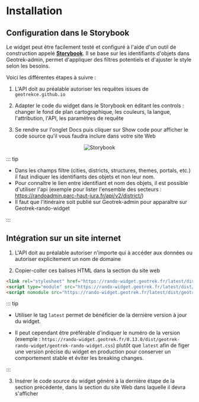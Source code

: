 # Installation

## Configuration dans le Storybook

Le widget peut être facilement testé et configuré à l'aide d'un outil de construction appelé [**Storybook**](https://geotrekce.github.io/Geotrek-rando-widget/?path=/story/geotrek-rando-widget--app). Il se base sur les identifiants d'objets dans Geotrek-admin, permet d'appliquer des filtres potentiels et d'ajuster le style selon les besoins.

Voici les différentes étapes à suivre :

1. L'API doit au préalable autoriser les requêtes issues de `geotrekce.github.io`

2. Adapter le code du widget dans le Storybook en éditant les controls : changer le fond de plan cartographique, les couleurs, la langue, l'attribution, l'API, les paramètres de requête

3. Se rendre sur l'onglet Docs puis cliquer sur Show code pour afficher le code source qu'il vous faudra inclure dans votre site Web

<center>
  <a title="Storybook"><img src="/introduction/storybook.jpg" alt="Storybook"></a>
</center>
 
 ::: tip
- Dans les champs filtre (cities, districts, structures, themes, portals, etc.) il faut indiquer les identifiants des objets et non leur nom.
- Pour connaître le lien entre identifiant et nom des objets, il est possible d'utiliser l'api (exemple pour lister l'ensemble des secteurs : https://randoadmin.parc-haut-jura.fr/api/v2/district/)
- Il faut que l'itinéraire soit publié sur Geotrek-admin pour apparaître sur Geotrek-rando-widget

:::

## Intégration sur un site internet

1. L'API doit au préalable autoriser n'importe qui à accéder aux données ou autoriser explicitement un nom de domaine

2. Copier-coller ces balises HTML dans la section <head></head> du site web

```html
<link rel="stylesheet" href="https://rando-widget.geotrek.fr/latest/dist/geotrek-rando-widget/geotrek-rando-widget.css" />
<script type="module" src="https://rando-widget.geotrek.fr/latest/dist/geotrek-rando-widget/geotrek-rando-widget.esm.js"></script>
<script nomodule src="https://rando-widget.geotrek.fr/latest/dist/geotrek-rando-widget/geotrek-rando-widget.js"></script>
```

 ::: tip
  - Utiliser le tag `latest` permet de bénéficier de la dernière version à jour du widget. 

  - Il peut cependant être préférable d'indiquer le numéro de la version (exemple : `https://rando-widget.geotrek.fr/0.13.0/dist/geotrek-rando-widget/geotrek-rando-widget.css`) plutôt que `latest` afin de figer une version précise du widget en production pour conserver un comportement stable et éviter les breaking changes.

:::

3. Insérer le code source du widget généré à la dernière étape de la section précédente, dans la section du site Web dans laquelle il devra s'afficher
